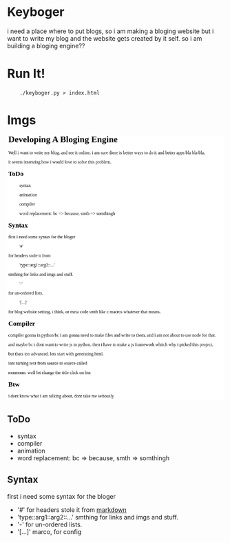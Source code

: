 # Keyboger
i need a place where to put blogs, so i am making a bloging website but i want to write my blog and the website gets created by it self. so i am building a bloging engine?? 

# Run It!
```
    ./keyboger.py > index.html
```
# Imgs
![first blog](./dev-imgs/looks_like_blog_to_me.png)

## ToDo
-   syntax
-   compiler
-   animation
-   word replacement: bc => because, smth => somthingh 

## Syntax
first i need some syntax for the bloger
-   '#' for headers stole it from [markdown](https://en.wikipedia.org/wiki/Markdown)
-   'type::arg1::arg2::...' smthing for links and imgs and stuff.
-   '-' for un-ordered lists.
-   '[...]' marco, for config  


